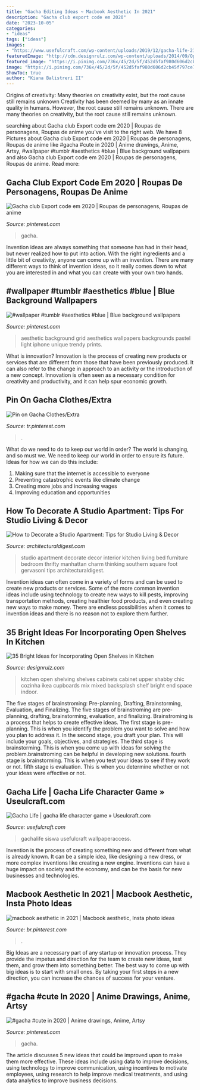 ```yaml
---
title: "Gacha Editing Ideas ~ Macbook Aesthetic In 2021"
description: "Gacha club export code em 2020"
date: "2023-10-05"
categories:
- "ideas"
tags: ["ideas"]
images:
- "https://www.usefulcraft.com/wp-content/uploads/2019/12/gacha-life-21.jpg"
featuredImage: "http://cdn.designrulz.com/wp-content/uploads/2014/09/Open-Kitchen-Shelving-designrulz-14.jpg"
featured_image: "https://i.pinimg.com/736x/45/2d/5f/452d5faf980d606d2cb45f797ce77852.jpg"
image: "https://i.pinimg.com/736x/45/2d/5f/452d5faf980d606d2cb45f797ce77852.jpg"
ShowToc: true
author: "Kiana Balistreri II"
---
```



Origins of creativity: Many theories on creativity exist, but the root cause still remains unknown
Creativity has been deemed by many as an innate quality in humans. However, the root cause still remains unknown. There are many theories on creativity, but the root cause still remains unknown.

	

		
searching about Gacha club Export code em 2020 | Roupas de personagens, Roupas de anime you've visit to the right web. We have 8 Pictures about Gacha club Export code em 2020 | Roupas de personagens, Roupas de anime like #gacha #cute in 2020 | Anime drawings, Anime, Artsy, #wallpaper #tumblr #aesthetics #blue | Blue background wallpapers and also Gacha club Export code em 2020 | Roupas de personagens, Roupas de anime. Read more:
		
    
## Gacha Club Export Code Em 2020 | Roupas De Personagens, Roupas De Anime

<img loading=lazy src="https://i.pinimg.com/736x/45/2d/5f/452d5faf980d606d2cb45f797ce77852.jpg" onerror="this.onerror=null;this.src='https://tse3.mm.bing.net/th?id=OIP.v3y7j8eb8JOvV-hn06G40AHaNK&amp;pid=15.1';" alt="Gacha club Export code em 2020 | Roupas de personagens, Roupas de anime">

_Source: pinterest.com_

>gacha. 

	

Invention ideas are always something that someone has had in their head, but never realized how to put into action. With the right ingredients and a little bit of creativity, anyone can come up with an invention. There are many different ways to think of invention ideas, so it really comes down to what you are interested in and what you can create with your own two hands.

    
## #wallpaper #tumblr #aesthetics #blue | Blue Background Wallpapers

<img loading=lazy src="https://i.pinimg.com/736x/7c/b8/76/7cb87637488699c03de095f261ffbd29.jpg" onerror="this.onerror=null;this.src='https://tse1.mm.bing.net/th?id=OIP.1yH2EH8apJ9CIl_SxlNySAHaNK&amp;pid=15.1';" alt="#wallpaper #tumblr #aesthetics #blue | Blue background wallpapers">

_Source: pinterest.com_

>aesthetic background grid aesthetics wallpapers backgrounds pastel light iphone unique trendy prints. 

	

What is innovation?
Innovation is the process of creating new products or services that are different from those that have been previously produced. It can also refer to the change in approach to an activity or the introduction of a new concept. Innovation is often seen as a necessary condition for creativity and productivity, and it can help spur economic growth.

    
## Pin On Gacha Clothes/Extra

<img loading=lazy src="https://i.pinimg.com/736x/ad/3c/29/ad3c298c97d446fd21440e440243040d.jpg" onerror="this.onerror=null;this.src='https://tse4.mm.bing.net/th?id=OIP.HIuDqdeyrLntcAoCDBi56gHaMd&amp;pid=15.1';" alt="Pin on Gacha Clothes/Extra">

_Source: tr.pinterest.com_

>. 

	

What do we need to do to keep our world in order?
The world is changing, and so must we. We need to keep our world in order to ensure its future. Ideas for how we can do this include: 
1. Making sure that the internet is accessible to everyone 
2. Preventing catastrophic events like climate change 
3. Creating more jobs and increasing wages 
4. Improving education and opportunities 

    
## How To Decorate A Studio Apartment: Tips For Studio Living &amp; Decor

<img loading=lazy src="https://media.architecturaldigest.com/photos/597a09e77530e857b50308ee/master/pass/hells-kitchen-spencer-gervasoni-6.jpg" onerror="this.onerror=null;this.src='https://tse2.mm.bing.net/th?id=OIP.LyYPrkpV9_Qtsp2RrYStGgHaE8&amp;pid=15.1';" alt="How to Decorate a Studio Apartment: Tips for Studio Living &amp; Decor">

_Source: architecturaldigest.com_

>studio apartment decorate decor interior kitchen living bed furniture bedroom thrifty manhattan charm thinking southern square foot gervasoni tips architecturaldigest. 

	

Invention ideas can often come in a variety of forms and can be used to create new products or services. Some of the more common invention ideas include using technology to create new ways to kill pests, improving transportation methods, creating healthier food products, and even creating new ways to make money. There are endless possibilities when it comes to invention ideas and there is no reason not to explore them further.

    
## 35 Bright Ideas For Incorporating Open Shelves In Kitchen

<img loading=lazy src="http://cdn.designrulz.com/wp-content/uploads/2014/09/Open-Kitchen-Shelving-designrulz-14.jpg" onerror="this.onerror=null;this.src='https://tse3.mm.bing.net/th?id=OIP.hfyDiFDJ6nt8SdFcUA9tpgHaJh&amp;pid=15.1';" alt="35 Bright Ideas for Incorporating Open Shelves in Kitchen">

_Source: designrulz.com_

>kitchen open shelving shelves cabinets cabinet upper shabby chic cozinha ikea cupboards mix mixed backsplash shelf bright end space indoor. 

	

The five stages of brainstroming: Pre-planning, Drafting, Brainstorming, Evaluation, and Finalizing.
The five stages of brainstroming are pre-planning, drafting, brainstorming, evaluation, and finalizing. Brainstroming is a process that helps to create effective ideas. The first stage is pre-planning. This is when you identify the problem you want to solve and how you plan to address it. In the second stage, you draft your plan. This will include your goals, objectives, and strategies. The third stage is brainstorming. This is when you come up with ideas for solving the problem.brainstroming can be helpful in developing new solutions. fourth stage is brainstorming. This is when you test your ideas to see if they work or not. fifth stage is evaluation. This is when you determine whether or not your ideas were effective or not.

    
## Gacha Life | Gacha Life Character Game » Useulcraft.com

<img loading=lazy src="https://www.usefulcraft.com/wp-content/uploads/2019/12/gacha-life-21.jpg" onerror="this.onerror=null;this.src='https://tse3.mm.bing.net/th?id=OIP.AyrOd2DJ-3a-QgEW4zQFcQHaEK&amp;pid=15.1';" alt="Gacha Life | gacha life character game » Useulcraft.com">

_Source: usefulcraft.com_

>gachalife siswa usefulcraft wallpaperaccess. 

	

Invention is the process of creating something new and different from what is already known. It can be a simple idea, like designing a new dress, or more complex inventions like creating a new engine. Inventions can have a huge impact on society and the economy, and can be the basis for new businesses and technologies.

    
## Macbook Aesthetic In 2021 | Macbook Aesthetic, Insta Photo Ideas

<img loading=lazy src="https://i.pinimg.com/736x/5c/9a/e4/5c9ae459b9076c59e1ad17a8a7b054a3.jpg" onerror="this.onerror=null;this.src='https://tse1.mm.bing.net/th?id=OIP.Km161CBbKhkM8-HBQFB7ewHaKa&amp;pid=15.1';" alt="macbook aesthetic in 2021 | Macbook aesthetic, Insta photo ideas">

_Source: br.pinterest.com_

>. 

	

Big Ideas are a necessary part of any startup or innovation process. They provide the impetus and direction for the team to create new ideas, test them, and grow them into something better. The best way to come up with big ideas is to start with small ones. By taking your first steps in a new direction, you can increase the chances of success for your venture.

    
## #gacha #cute In 2020 | Anime Drawings, Anime, Artsy

<img loading=lazy src="https://i.pinimg.com/736x/ac/63/50/ac635000de5026e01a09f12aa3f0f3f1.jpg" onerror="this.onerror=null;this.src='https://tse1.mm.bing.net/th?id=OIP.bJrVX6F1YDWQpVGZp0WIUQHaJ3&amp;pid=15.1';" alt="#gacha #cute in 2020 | Anime drawings, Anime, Artsy">

_Source: pinterest.com_

>gacha. 

	

The article discusses 5 new ideas that could be improved upon to make them more effective. These ideas include using data to improve decisions, using technology to improve communication, using incentives to motivate employees, using research to help improve medical treatments, and using data analytics to improve business decisions.

